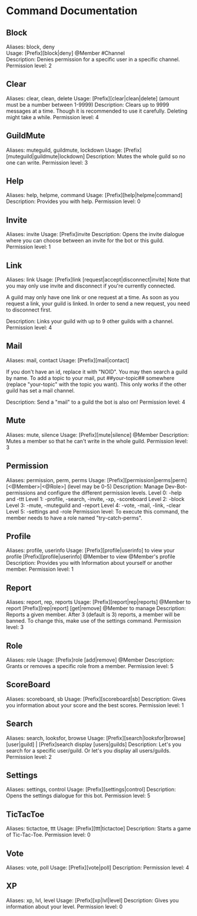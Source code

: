 # Command Documentation

## Block
Aliases: block, deny  
Usage: [Prefix][block|deny] @Member #Channel <reason>  
Description: Denies permission for a specific user in a specific channel.  
Permission level: 2  

## Clear
Aliases: clear, clean, delete
Usage: [Prefix][clear|clean|delete] <amount> (amount must be a number between 1-9999)
Description: Clears up to 9999 messages at a time. Though it is recommended to use it carefully. Deleting might take a while.
Permission level: 4

## GuildMute
Aliases: muteguild, guildmute, lockdown
Usage: [Prefix][muteguild|guildmute|lockdown]
Description: Mutes the whole guild so no one can write.
Permission level: 3

## Help
Aliases: help, helpme, command
Usage: [Prefix][help|helpme|command]
Description: Provides you with help.
Permission level: 0

## Invite
Aliases: invite
Usage: [Prefix]invite
Description: Opens the invite dialogue where you can choose between an invite for the bot or this guild.
Permission level: 1

## Link
Aliases: link
Usage: [Prefix]link [request|accept|disconnect|invite]
Note that you may only use invite and disconnect if you're currently connected.

A guild may only have one link or one request at a time. As soon as you request a link, your guild is linked.
In order to send a new request, you need to disconnect first.

Description: Links your guild with up to 9 other guilds with a channel.
Permission level: 4

## Mail
Aliases: mail, contact
Usage: [Prefix][mail|contact] <Guild-ID> <Message>

If you don't have an id, replace it with "NOID". You may then search a guild by name.
To add a topic to your mail, put ##your-topic## somewhere (replace "your-topic" with the topic you want).
This only works if the other guild has set a mail channel.

Description: Send a "mail" to a guild the bot is also on!
Permission level: 4

## Mute
Aliases: mute, silence
Usage: [Prefix][mute|silence] @Member <reason>
Description: Mutes a member so that he can't write in the whole guild.
Permission level: 3

## Permission
Aliases: permission, perm, perms
Usage: [Prefix][permission|perms|perm] [<@Member>|<@Role>] <level> (level may be 0-5)
Description: Manage Dev-Bot-permissions and configure the different permission levels.
Level 0: -help and -ttt
Level 1: -profile, -search, -invite, -xp, -scoreboard
Level 2: -block
Level 3: -mute, -muteguild and -report
Level 4: -vote, -mail, -link, -clear
Level 5: -settings and -role
Permission level: To execute this command, the member needs to have a role named "try-catch-perms".

## Profile
Aliases: profile, userinfo
Usage: [Prefix][profile|userinfo] to view your profile [Prefix][profile|userinfo] @Member to view @Member's profile
Description: Provides you with Information about yourself or another member.
Permission level: 1

## Report
Aliases: report, rep, reports
Usage:  [Prefix][report|rep|reports] @Member <reason> to report [Prefix][rep|report] [get|remove] @Member <index> to manage
Description: Reports a given member. After 3 (default is 3) reports, a member will be banned. To change this, make use of the settings command.
Permission level: 3

## Role
Aliases: role
Usage: [Prefix]role [add|remove] @Member <role>
Description: Grants or removes a specific role from a member.
Permission level: 5

## ScoreBoard
Aliases: scoreboard, sb
Usage: [Prefix][scoreboard|sb]
Description: Gives you information about your score and the best scores.
Permission level: 1

## Search
Aliases: search, looksfor, browse
Usage:  [Prefix][search|looksfor|browse] [user|guild] <name> | [Prefix]search display [users|guilds]
Description: Let's you search for a specific user/guild. Or let's you display all users/guilds.
Permission level: 2

## Settings
Aliases: settings, control
Usage: [Prefix][settings|control]
Description: Opens the settings dialogue for this bot.
Permission level: 5

## TicTacToe
Aliases: tictactoe, ttt
Usage: [Prefix][ttt|tictactoe]
Description: Starts a game of Tic-Tac-Toe.
Permission level: 0

## Vote
Aliases: vote, poll
Usage: [Prefix][vote|poll]
Description:
Permission level: 4

## XP
Aliases: xp, lvl, level
Usage: [Prefix][xp|lvl|level]
Description: Gives you information about your level.
Permission level: 0
